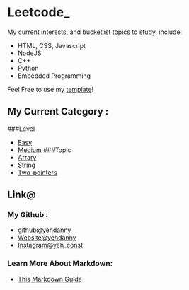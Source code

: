# Leetcode_
My current interests, and bucketlist topics to study, include:
- HTML, CSS, Javascript
- NodeJS
- C++
- Python
- Embedded Programming

Feel Free to use my [template](./template/template_.md)!

## My Current Category :
###Level
- [Easy](./Category//By%20difficulty/Easy/)
- [Medium](./Category//By%20difficulty/Medium/)
###Topic
- [Arrary](./Category/By%20Type/Arrary/)
- [String](./Category/By%20Type/String/)
- [Two-pointers](./Category/By%20Type/Two-pointers/)



## Link@
### My Github : 
- [github@yehdanny](https://github.com/yehdanny)
- [Website@yehdanny](https://yehdanny.github.io/mypage/html/index.html)
- [Instagram@yeh_const](https://www.instagram.com/yeh_const?igsh=MTVlNTl2eGVkeWI2MA%3D%3D&utm_source=qr)
### Learn More About Markdown:
- [This Markdown Guide](https://www.markdownguide.org/)